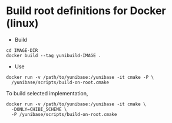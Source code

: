 Build root definitions for Docker (linux)
=========================================

* Build

```
cd IMAGE-DIR
docker build --tag yunibuild-IMAGE .
```

* Use

```
docker run -v /path/to/yunibase:/yunibase -it cmake -P \
  /yunibase/scripts/build-on-root.cmake
```

To build selected implementation,

```
docker run -v /path/to/yunibase:/yunibase -it cmake \
  -DONLY=CHIBI_SCHEME \
  -P /yunibase/scripts/build-on-root.cmake
```


